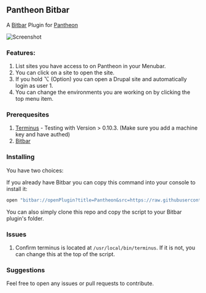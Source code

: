 ## Pantheon Bitbar


A [Bitbar](https://getbitbar.com/) Plugin for [Pantheon](https://pantheon.io/)


![Screenshot](https://i.imgur.com/VYBizXY.png)

### Features: 

1. List sites you have access to on Pantheon in your Menubar.
2. You can click on a site to open the site.
3. If you hold ⌥ (Option) you can open a Drupal site and automatically login as user 1.
4. You can change the environments you are working on by clicking the top menu item.


### Prerequesites

1. [Terminus](https://github.com/pantheon-systems/terminus/) - Testing with Version > 0.10.3. (Make sure you add a machine key and have authed)
2. [Bitbar](https://getbitbar.com/)


### Installing

You have two choices:

If you already have Bitbar you can copy this command into your console to install it:
```bash
open "bitbar://openPlugin?title=Pantheon&src=https://raw.githubusercontent.com/derimagia/pantheon-bitbar/master/pantheon-list-sites.1h.php"
```

You can also simply clone this repo and copy the script to your Bitbar plugin's folder.

### Issues

1. Confirm terminus is located at `/usr/local/bin/terminus`. If it is not, you can change this at the top of the script.

### Suggestions

Feel free to open any issues or pull requests to contribute.
